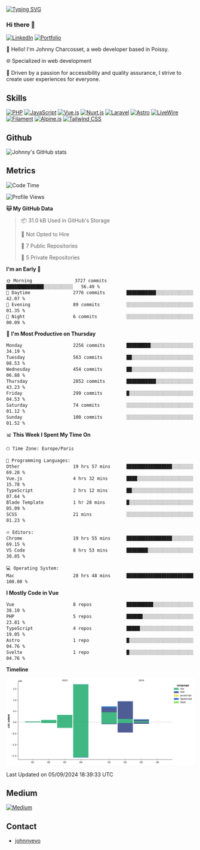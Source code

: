 [![Typing SVG](https://readme-typing-svg.demolab.com?font=Fira+Code&pause=1000&random=false&width=435&lines=Johnny+Charcosset;Web+Developer)](https://git.io/typing-svg)

### Hi there 👋
[![LinkedIn](https://img.shields.io/badge/LinkedIn-0077B5?style=for-the-badge&logo=linkedin&logoColor=white)](https://www.linkedin.com/in/johnny-charcosset/)
[![Portfolio](https://img.shields.io/badge/Portfolio-4285F4?style=for-the-badge&logo=google-chrome&logoColor=white)](https://johnnyevo.github.io/)

👋 Hello! I'm Johnny Charcosset, a web developer based in Poissy.

🌐 Specialized in web development

🚀 Driven by a passion for accessibility and quality assurance, I strive to create user experiences for everyone.

## Skills

[![PHP](https://img.shields.io/badge/PHP-777BB4?style=for-the-badge&logo=php&logoColor=white)](https://www.php.net/)
[![JavaScript](https://img.shields.io/badge/JavaScript-F7DF1E?style=for-the-badge&logo=javascript&logoColor=black)](https://developer.mozilla.org/en-US/docs/Web/JavaScript)
[![Vue.js](https://img.shields.io/badge/Vue.js-4FC08D?style=for-the-badge&logo=vue.js&logoColor=white)](https://vuejs.org/)
[![Nuxt.js](https://img.shields.io/badge/Nuxt.js-00C58E?style=for-the-badge&logo=nuxt.js&logoColor=white)](https://nuxtjs.org/)
[![Laravel](https://img.shields.io/badge/Laravel-FF2D20?style=for-the-badge&logo=laravel&logoColor=white)](https://laravel.com/)
[![Astro](https://img.shields.io/badge/Astro-0B3E59?style=for-the-badge&logo=astro&logoColor=white)](https://astro.build/)
[![LiveWire](https://img.shields.io/badge/LiveWire-FF3E00?style=for-the-badge&logo=livewire&logoColor=white)](https://laravel-livewire.com/)
[![Filament](https://img.shields.io/badge/Filament-253E46?style=for-the-badge&logo=https://filamentphp.com/favicon/favicon-32x32.png?v=w1dBNxT7Wg&logoColor=white)](https://filamentadmin.com/)
[![Alpine.js](https://img.shields.io/badge/Alpine.js-8BC0D0?style=for-the-badge&logo=alpine.js&logoColor=black)](https://alpinejs.dev/)
[![Tailwind CSS](https://img.shields.io/badge/Tailwind_CSS-38B2AC?style=for-the-badge&logo=tailwind-css&logoColor=white)](https://tailwindcss.com/)

## Github

![Johnny's GitHub stats](https://github-readme-stats.vercel.app/api?username=JohnnyEvo&show_icons=true&theme=transparent)

## Metrics

<!--START_SECTION:waka-->
![Code Time](http://img.shields.io/badge/Code%20Time-940%20hrs%2048%20mins-blue)

![Profile Views](http://img.shields.io/badge/Profile%20Views-0-blue)

**🐱 My GitHub Data** 

> 📦 31.0 kB Used in GitHub's Storage 
 > 
> 🚫 Not Opted to Hire
 > 
> 📜 7 Public Repositories 
 > 
> 🔑 5 Private Repositories 
 > 
**I'm an Early 🐤** 

```text
🌞 Morning                3727 commits        ██████████████░░░░░░░░░░░   56.49 % 
🌆 Daytime                2776 commits        ███████████░░░░░░░░░░░░░░   42.07 % 
🌃 Evening                89 commits          ░░░░░░░░░░░░░░░░░░░░░░░░░   01.35 % 
🌙 Night                  6 commits           ░░░░░░░░░░░░░░░░░░░░░░░░░   00.09 % 
```
📅 **I'm Most Productive on Thursday** 

```text
Monday                   2256 commits        █████████░░░░░░░░░░░░░░░░   34.19 % 
Tuesday                  563 commits         ██░░░░░░░░░░░░░░░░░░░░░░░   08.53 % 
Wednesday                454 commits         ██░░░░░░░░░░░░░░░░░░░░░░░   06.88 % 
Thursday                 2852 commits        ███████████░░░░░░░░░░░░░░   43.23 % 
Friday                   299 commits         █░░░░░░░░░░░░░░░░░░░░░░░░   04.53 % 
Saturday                 74 commits          ░░░░░░░░░░░░░░░░░░░░░░░░░   01.12 % 
Sunday                   100 commits         ░░░░░░░░░░░░░░░░░░░░░░░░░   01.52 % 
```


📊 **This Week I Spent My Time On** 

```text
🕑︎ Time Zone: Europe/Paris

💬 Programming Languages: 
Other                    19 hrs 57 mins      █████████████████░░░░░░░░   69.28 % 
Vue.js                   4 hrs 32 mins       ████░░░░░░░░░░░░░░░░░░░░░   15.78 % 
TypeScript               2 hrs 12 mins       ██░░░░░░░░░░░░░░░░░░░░░░░   07.64 % 
Blade Template           1 hr 28 mins        █░░░░░░░░░░░░░░░░░░░░░░░░   05.09 % 
SCSS                     21 mins             ░░░░░░░░░░░░░░░░░░░░░░░░░   01.23 % 

🔥 Editors: 
Chrome                   19 hrs 55 mins      █████████████████░░░░░░░░   69.15 % 
VS Code                  8 hrs 53 mins       ████████░░░░░░░░░░░░░░░░░   30.85 % 

💻 Operating System: 
Mac                      28 hrs 48 mins      █████████████████████████   100.00 % 
```

**I Mostly Code in Vue** 

```text
Vue                      8 repos             ██████████░░░░░░░░░░░░░░░   38.10 % 
PHP                      5 repos             ██████░░░░░░░░░░░░░░░░░░░   23.81 % 
TypeScript               4 repos             █████░░░░░░░░░░░░░░░░░░░░   19.05 % 
Astro                    1 repo              █░░░░░░░░░░░░░░░░░░░░░░░░   04.76 % 
Svelte                   1 repo              █░░░░░░░░░░░░░░░░░░░░░░░░   04.76 % 
```



**Timeline**

![Lines of Code chart](https://raw.githubusercontent.com/JohnnyEvo/JohnnyEvo/main/assets/bar_graph.png)


 Last Updated on 05/09/2024 18:39:33 UTC
<!--END_SECTION:waka-->

## Medium

[![Medium](https://github-readme-medium.vercel.app/?username=johnny.charcosset&limit=3)](https://medium.com/@@johnny.charcosset)

## Contact

- [johnnyevo](https://johnnyevo.github.io/)
